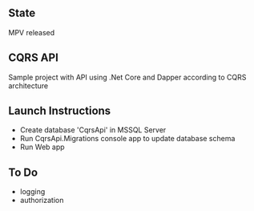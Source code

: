## State 

MPV released

## CQRS API

Sample project with API using .Net Core and Dapper according to CQRS architecture

## Launch Instructions

* Create database 'CqrsApi' in MSSQL Server
* Run CqrsApi.Migrations console app to update database schema
* Run Web app

## To Do
* logging
* authorization


